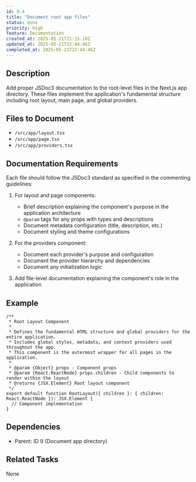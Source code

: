 ```yaml
---
id: 9.4
title: "Document root app files"
status: done
priority: high
feature: Documentation
created_at: 2025-05-21T21:15:10Z
updated_at: 2025-05-21T22:44:46Z
completed_at: 2025-05-21T22:44:46Z
---
```


## Description

Add proper JSDoc3 documentation to the root-level files in the Next.js app directory. These files implement the application's fundamental structure including root layout, main page, and global providers.

## Files to Document

- `/src/app/layout.tsx`
- `/src/app/page.tsx`
- `/src/app/providers.tsx`

## Documentation Requirements

Each file should follow the JSDoc3 standard as specified in the commenting guidelines:

1. For layout and page components:
   - Brief description explaining the component's purpose in the application architecture
   - `@param` tags for any props with types and descriptions
   - Document metadata configuration (title, description, etc.)
   - Document styling and theme configurations

2. For the providers component:
   - Document each provider's purpose and configuration
   - Document the provider hierarchy and dependencies
   - Document any initialization logic

3. Add file-level documentation explaining the component's role in the application

## Example

```tsx
/**
 * Root Layout Component
 * 
 * Defines the fundamental HTML structure and global providers for the entire application.
 * Includes global styles, metadata, and context providers used throughout the app.
 * This component is the outermost wrapper for all pages in the application.
 *
 * @param {Object} props - Component props
 * @param {React.ReactNode} props.children - Child components to render within the layout
 * @returns {JSX.Element} Root layout component
 */
export default function RootLayout({ children }: { children: React.ReactNode }): JSX.Element {
  // Component implementation
}
```

## Dependencies

- Parent: ID 9 (Document app directory)

## Related Tasks

None
